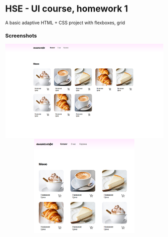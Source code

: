 # HSE - UI course, homework 1
A basic adaptive HTML + CSS project with flexboxes, grid

### Screenshots

<p align="center">
  <img src="./screenshots/scr2.png?raw=true" height="300" title="Desktop screen">
  <img src="./screenshots/scr1.png?raw=true" height="300" title="Smaller screen">
</p>

